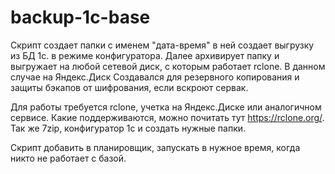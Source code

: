 # backup-1c-base
Скрипт создает папки с именем "дата-время" в ней создает выгрузку из БД 1с. в режиме конфигуратора. 
Далее архивирует папку и выгружает на любой сетевой диск, с которым работает rclone. В данном случае на Яндекс.Диск
Создавался для резервного копирования и защиты бэкапов от шифрования, если вскроют сервак. 

Для работы требуется rclone, учетка на Яндекс.Диске или аналогичном сервисе. 
Какие поддерживаются, можно почитать тут https://rclone.org/. 
Так же 7zip, конфигуратор 1с и создать нужные папки. 

Скрипт добавить в планировщик, запускать в нужное время, когда никто не работает с базой. 
